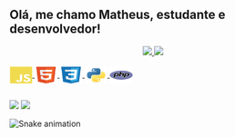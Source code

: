 ## Olá, me chamo Matheus, estudante e desenvolvedor!

<div align="center">
  <a href="https://github.com/matheusjardim-dev">
  <img height="150em" src="https://github-readme-stats.vercel.app/api?username=matheusjardim-dev&PAT_1=matheusjardim-dev&show_icons=true&theme=dracula&include_all_commits=true&count_private=true"/>
  
  <img height="150em" src="https://github-readme-stats.vercel.app/api/top-langs/?username=matheusjardim-dev&PAT_1=matheusjardim-dev&layout=compact&langs_count=7&theme=dracula"/>
</div>

<div style="display: inline_block"><br>
  <img align="center" alt="Math-Js" height="30" width="40" src="https://raw.githubusercontent.com/devicons/devicon/master/icons/javascript/javascript-plain.svg">
  <img align="center" alt="Math-HTML" height="30" width="40" src="https://raw.githubusercontent.com/devicons/devicon/master/icons/html5/html5-original.svg">
  <img align="center" alt="Math-CSS" height="30" width="40" src="https://raw.githubusercontent.com/devicons/devicon/master/icons/css3/css3-original.svg">
  <img align="center" alt="Math-Python" height="30" width="40" src="https://raw.githubusercontent.com/devicons/devicon/master/icons/python/python-original.svg">
  <img align="center" alt="Math-PHP" height="30" width="40" src="https://raw.githubusercontent.com/devicons/devicon/master/icons/php/php-original.svg">

</div>
  
  ##
 
<div> 
  <a href="https://instagram.com/math_jd" target="_blank"><img src="https://img.shields.io/badge/-Instagram-%23E4405F?style=for-the-badge&logo=instagram&logoColor=white" target="_blank"></a>
  <a href="https://www.linkedin.com/in/matheusjardim57" target="_blank"><img src="https://img.shields.io/badge/-LinkedIn-%230077B5?style=for-the-badge&logo=linkedin&logoColor=white" target="_blank"></a> 

  ![Snake animation](https://github.com/matheusjardim-dev/matheusjardim-dev/blob/output/github-contribution-grid-snake.svg)
 
</div>
